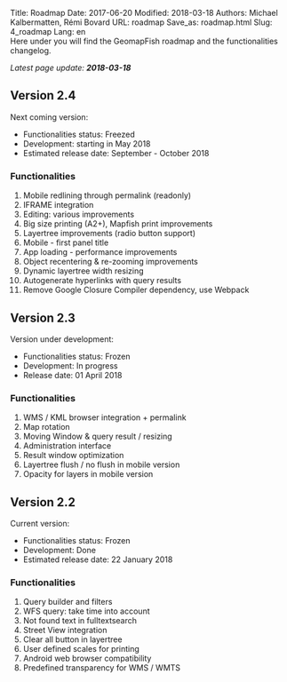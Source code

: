 Title: Roadmap
Date: 2017-06-20
Modified: 2018-03-18
Authors: Michael Kalbermatten, Rémi Bovard
URL: roadmap
Save_as: roadmap.html
Slug: 4_roadmap
Lang: en
<br />
Here under you will find the GeomapFish roadmap and the functionalities changelog.

*Latest page update: **2018-03-18***

## Version 2.4

Next coming version:

* Functionalities status: Freezed
* Development: starting in May 2018
* Estimated release date: September - October 2018

### Functionalities

1. Mobile redlining through permalink (readonly)
2. IFRAME integration
3. Editing: various improvements
4. Big size printing (A2+), Mapfish print improvements
5. Layertree improvements (radio button support)
6. Mobile - first panel title
7. App loading - performance improvements
8. Object recentering & re-zooming improvements
9. Dynamic layertree width resizing
10. Autogenerate hyperlinks with query results
11. Remove Google Closure Compiler dependency, use Webpack

## Version 2.3

Version under development:

* Functionalities status: Frozen
* Development: In progress
* Release date: 01 April 2018

### Functionalities

1. WMS / KML browser integration + permalink
2. Map rotation
3. Moving Window & query result / resizing
4. Administration interface
5. Result window optimization
6. Layertree flush / no flush in mobile version
7. Opacity for layers in mobile version

## Version 2.2

Current version:

* Functionalities status: Frozen
* Development: Done
* Estimated release date: 22 January 2018

### Functionalities

1. Query builder and filters
2. WFS query: take time into account
3. Not found text in fulltextsearch
4. Street View integration
5. Clear all button in layertree
6. User defined scales for printing
7. Android web browser compatibility
8. Predefined transparency for WMS / WMTS
